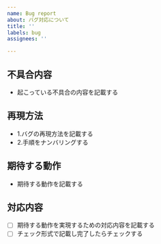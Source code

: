 ```yaml
---
name: Bug report
about: バグ対応について
title: ''
labels: bug
assignees: ''

---
```


## 不具合内容

- 起こっている不具合の内容を記載する

## 再現方法

- 1.バグの再現方法を記載する
- 2.手順をナンバリングする

## 期待する動作

- 期待する動作を記載する

## 対応内容

- [ ] 期待する動作を実現するための対応内容を記載する
- [ ] チェック形式で記載し完了したらチェックする

